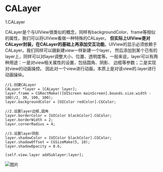 # CALayer
1.CALayer

  CALayer是个与UIView很类似的概念，同样有backgroundColor、frame等相似的属性，我们可以将UIView看做一种特殊的CALayer。
**但实际上UIView是对CALayer封装，在CALayer的基础上再添加交互功能**。UIView的显示必须依赖于CALayer。我们同样可以跟新建view一样新建一个layer，
然后添加到某个已有的layer上，同样可以对layer调整大小、位置、透明度等。一般来说，layer可以有两种用途：一是对view相关属性的设置，包括圆角、阴影、
边框等参数；二是实现对view的动画操控。 因此对一个view进行动画，本质上是对该view的.layer进行动画操纵。

~~~
//1.创建CALayer
CALayer *layer = [CALayer layer];
layer.frame = CGRectMake(([UIScreen mainScreen].bounds.size.width - 100)/2, 30, 100, 100);
layer.backgroundColor = [UIColor redColor].CGColor;

//2.设置layer边框,圆角
layer.borderColor = [UIColor blackColor].CGColor;
layer.borderWidth = 2;
layer.cornerRadius = 4;

//3.设置layer阴影
layer.shadowColor = [UIColor blackColor].CGColor;
layer.shadowOffset = CGSizeMake(5, 10);
layer.shadowOpacity = 0.6;

[self.view.layer addSublayer:layer];
~~~


![图片](https://github.com/Jhinnn/JXLayer/blob/master/layer.png)

